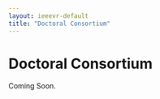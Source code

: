 ```yaml
---
layout: ieeevr-default
title: "Doctoral Consortium"
---
```


<link rel="stylesheet" href="{{ '/assets/css/tableStyles.css' | relative_url }}">

<h1>Doctoral Consortium</h1>
<div>
    <p>
        Coming Soon.
    </p>
</div>

 <script> /***

<div>

<div>
    <table class="styled-table" style="font-size: 0.8em; ">
        <tr>
            <th>Schedule</th>
            <th></th>
        </tr>
        <tr>
            <td>08:45 - 09:00 am</td>
            <td>
                Welcome
            </td>
        </tr>
        <tr>
            <td>09:00 - 10:00 am</td>
            <td>
                <strong>Presentations 1 - 5 (8 min talk + 4 min questions)</strong><br/>
                Shane Burrell Jr – Dr. Victoria Interrante<br/>
                Radhika Jain – Dr. Steven Cutchin<br/>
                Damaruka Priya Rajasagi – Dr. Andrea Stevenson Won<br/>
                Xiaoyan Zhou – Dr. Doug Bowman
                (one moved to 16:00-17:00)
            </td>
        </tr>
        <tr>
            <td >10:00 - 10:30 am</td>
            <td>
                Breakout with mentors
            </td>
        </tr>
        <tr>
            <td >10:30 - 11:00 am<</td>
            <td>
                Break
            </td>
        </tr>
        <tr>
            <td >11:00 - 12:00 am</td>
            <td>
                <strong>Presentations 6-10 (8 min talk + 4 min questions)</strong><br/>
                Klara Brandstätter – Dr. Andrew Robb<br/>
                Ziwen Lu – Dr. Stefanie Zollmann<br/>
                Mathieu Lutfallah – Dr. Tabitha Peck<br/>
                Nels Numan – Dr. Rajiv Khadka<br/>
                Antony Prakash – Dr. Joe Gabbard
            </td>
        </tr>
        <tr>
            <td>12:00 - 12:30 pm</td>
            <td>
                Breakout with mentors
            </td>
        </tr>
        <tr>
            <td>12:30 - 14:00 pm</td>
            <td>
                Lunch
            </td>
        </tr>
        <tr>
            <td>14:00 - 15:00 pm</td>
            <td>
                <strong>Presentations 11-15 (8 min talk + 4 min questions)</strong><br/>
                Amira Mahmoud Shaban Ahmed – Dr. Richard Skarbez<br/>
                Adil Khokhar – Dr. Jason Orlosky<br/>
                Dooyoung Kim – Dr. Evan Suma Rosenberg<br/>
                Nadine Wagener – Dr. Nilufar Baghaei<br/>
                Yue Wang – Dr. Lili Wang
            </td>
        </tr>
        <tr>
            <td >15:00 - 15:30 pm</td>
            <td>
                Breakout with mentors
            </td>
        </tr>
        <tr>
            <td>15:30 - 16:00 pm</td>
            <td>
                Break
            </td>
        </tr>
        <tr>
            <td>16:00 - 17:00 pm</td>
            <td>
                <strong>Presentations 16-19 (8 min talk + 4 min questions)</strong><br/>
                Zhuang Chang – Dr. Anthony Steed<br/>
                Isla Xi Han – Dr. Yiyu Cai<br/>
                Piaopiao Yu – Dr. Lik-Hang Lee<br/>
                Yidan Zhang – Dr. Mark Billinghurst<br/>
                Xingyao Yu – Dr. Steven Feiner
            </td>
        </tr>
        <tr>
            <td >17:00 - 17:30 pm</td>
            <td>
                Breakout with mentors
            </td>
        </tr>
    </table>
</div>
    
    
</div>

<!-- 
<h2>Accepted Students</h2>

<div>
    <table class="styled-table" style="font-size: 0.8em; ">
        <tr>
            <th>Student</th>
            <th>Title</th>
            <th>Affiliation</th>
        </tr>
        {% for student in site.data.dc %}
        <tr>
            <td style="font-size: 0.8em;">{{ student.author }}</td>
            <td>{{ student.title }}</td>
            <td>{{ student.affiliation }}</td>
        </tr>
        {% endfor %}
    </table>
</div> 

***/</script>